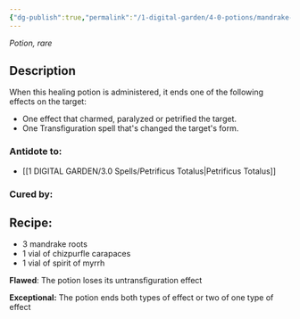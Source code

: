 ```yaml
---
{"dg-publish":true,"permalink":"/1-digital-garden/4-0-potions/mandrake-restorative-draught-7th/","tags":["#potion","yr7","rare"]}
---
```


*Potion, rare* 

## Description

When this healing potion is administered, it ends one of the following effects on the target:
- One effect that charmed, paralyzed or petrified the target.
- One Transfiguration spell that's changed the target's form.

### Antidote to: 
- [[1 DIGITAL GARDEN/3.0 Spells/Petrificus Totalus\|Petrificus Totalus]]

### Cured by:


## Recipe:

* 3 mandrake roots
* 1 vial of chizpurfle carapaces
* 1 vial of spirit of myrrh

**Flawed**:
The potion loses its untransfiguration effect

**Exceptional:** 
The potion ends both types of effect or two of one type of effect